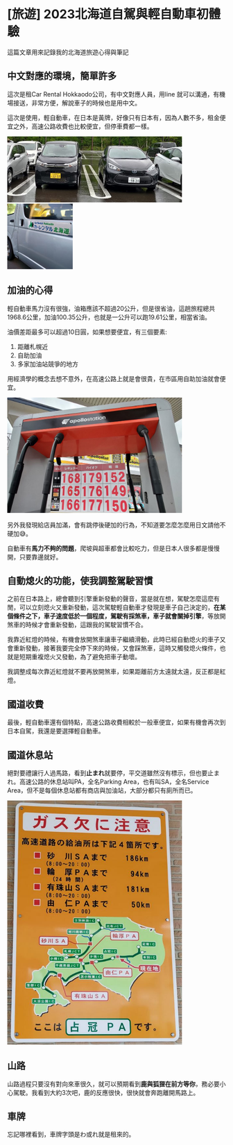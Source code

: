 # [旅遊] 2023北海道自駕與輕自動車初體驗


這篇文章用來記錄我的北海道旅遊心得與筆記

<!--more-->

## 中文對應的環境，簡單許多
這次是租Car Rental Hokkaodo公司，有中文對應人員，用line 就可以溝通，有機場接送，非常方便，解說車子的時候也是用中文。

這次是使用，輕自動車，在日本是黃牌，好像只有日本有，因為人數不多，租金便宜之外，高速公路收費也比較便宜，但停車費都一樣。

<img src="car1.JPG" width="80%">

<img src="car1-1.JPG" width="30%">

## 加油的心得
輕自動車馬力沒有很強，油箱應該不超過20公升，但是很省油，這趟旅程總共1968.6公里，加油100.35公升，也就是一公升可以跑19.61公里，相當省油。

油價差距最多可以超過10日圓，如果想要便宜，有三個要素:
1. 距離札幌近
2. 自助加油
3. 多家加油站競爭的地方

用經濟學的概念去想不意外，在高速公路上就是會很貴，在市區用自助加油就會便宜。

<img src="car2.JPG" width="80%">

另外我發現給店員加滿，會有跳停後硬加的行為，不知道要怎麼怎麼用日文請他不硬加😅。

自動車有**馬力不夠的問題**，爬坡與超車都會比較吃力，但是日本人很多都是慢慢開，只要靠邊就好。

## 自動熄火的功能，使我調整駕駛習慣
之前在日本路上，總會聽到引擎重新發動的聲音，當是就在想，駕駛怎麼這麼有閒，可以立刻熄火又重新發動，這次駕駛輕自動車才發現是車子自己決定的，**在某個條件之下，車子速度低於一個程度，駕駛有採煞車，車子就會關掉引擎**，等放開煞車的時候才會重新發動，這跟我的駕駛習慣不合。

我靠近紅燈的時候，有機會放開煞車讓車子繼續滑動，此時已經自動熄火的車子又會重新發動，接著我要完全停下來的時候，又會踩煞車，這時又觸發熄火條件，也就是短期重複熄火又發動，為了避免把車子動壞。

我調整成每次靠近紅燈就不要再放開煞車，如果距離前方太遠就太遠，反正都是紅燈。

## 國道收費
最後，輕自動車還有個特點，高速公路收費相較於一般車便宜，如果有機會再次到日本自駕，我還是要選擇輕自動車。

## 國道休息站
絕對要禮讓行人過馬路，看到**止まれ**就要停，平交道雖然沒有標示，但也要止まれ。高速公路的休息站叫PA，全名Parking Area，也有叫SA，全名Service Area，但不是每個休息站都有商店與加油站，大部分都只有廁所而已。

<img src="car3.JPG" width="80%">

## 山路
山路過程只要沒有對向來車很久，就可以預期看到**鹿與狐狸在前方等你**，務必要小心駕駛。我看到大約3次吧，鹿的反應很快，很快就會奔跑離開馬路上。

## 車牌
忘記哪裡看到，車牌字頭是わ或れ就是租來的。
